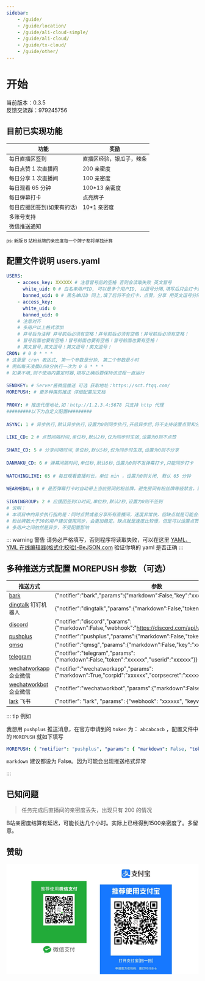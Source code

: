 ```yaml
---
sidebar:
    - /guide/
    - /guide/location/
    - /guide/ali-cloud-simple/
    - /guide/ali-cloud/
    - /guide/tx-cloud/
    - /guide/other/
---
```


# 开始

当前版本：0.3.5  
反馈交流群：979245756

## 目前已实现功能

| 功能                       | 奖励                     |
| -------------------------- | ------------------------ |
| 每日直播区签到             | 直播区经验，银瓜子，辣条 |
| 每日点赞 1 次直播间        | 200 亲密度            |
| 每日分享 1 次直播间        | 100 亲密度            |
| 每日观看 65 分钟           | 100\*13 亲密度            |
| 每日弹幕打卡               | 点亮牌子           |
| 每日应援团签到(如果有的话) | 10\*1 亲密度             |
| 多账号支持                 |                          |
| 微信推送通知               |                          |

<small>ps: 新版 B 站粉丝牌的亲密度每一个牌子都将单独计算  </small>

## 配置文件说明 users.yaml

```yaml
USERS:
    - access_key: XXXXXX # 注意冒号后的空格 否则会读取失败 英文冒号
      white_uid: 0 # 白名单用户ID, 可以是多个用户ID, 以逗号分隔,填写后只会打卡这些用户,黑名单失效，不用就填0
      banned_uid: 0 # 黑名单UID 同上,填了后将不会打卡，点赞，分享 用英文逗号分隔 不填则不限制,两个都填0则不限制,打卡所有直播间
    - access_key:
      white_uid: 0
      banned_uid: 0
    # 注意对齐
    # 多用户以上格式添加
    # 井号后为注释 井号前后必须有空格！井号前后必须有空格！井号前后必须有空格！
    # 冒号后面也要有空格！冒号前面也要有空格！冒号前面也要有空格！
    # 英文冒号,英文逗号！英文逗号！英文逗号！
CRON: # 0 0 * * *
# 这里是 cron 表达式, 第一个参数是分钟, 第二个参数是小时
# 例如每天凌晨0点0分执行一次为 0 0 * * *
# 如果不填,则不使用内置定时器,填写正确后要保持该进程一直运行

SENDKEY: # Server酱微信推送 可选 获取地址：https://sct.ftqq.com/
MOREPUSH: # 更多种类的推送 详细配置见文档

PROXY: # 推送代理地址,如：http://1.2.3.4:5678 只支持 http 代理
#########以下为自定义配置#########

ASYNC: 1 # 异步执行,默认异步执行,设置为0则同步执行,开启异步后,将不支持设置点赞和分享CD时间

LIKE_CD: 2 # 点赞间隔时间,单位秒,默认2秒,仅为同步时生效,设置为0则不点赞

SHARE_CD: 5 # 分享间隔时间,单位秒,默认5秒,仅为同步时生效,设置为0则不分享

DANMAKU_CD: 6 # 弹幕间隔时间,单位秒,默认6秒,设置为0则不发弹幕打卡,只能同步打卡

WATCHINGLIVE: 65 # 每日观看直播时长，单位 min ，设置为0则关闭, 默认 65 分钟

WEARMEDAL: 0 # 是否弹幕打卡时自动带上当前房间的粉丝牌，避免房间有粉丝牌等级禁言，默认关闭，设置为1则开启

SIGNINGROUP: 2 # 应援团签到CD时间,单位秒,默认2秒,设置为0则不签到
# 说明：
# 本项目中的异步执行指的是：同时点赞或者分享所有直播间，速度非常快，但缺点就是可能会被B站吞掉亲密度，所以建议粉丝牌较少的用户开启异步执行
# 粉丝牌数大于30的用户建议使用同步，会更加稳定。缺点就是速度比较慢，但是可以设置点赞和分享的CD时间，避免被B站吞掉亲密度
# 多用户之间依然是异步，不受配置影响
```

::: warning 警告
请务必严格填写，否则程序将读取失败，可以在这里 [YAML、YML 在线编辑器(格式化校验)-BeJSON.com](https://www.bejson.com/validators/yaml_editor/) 验证你填的 yaml 是否正确
:::

## 多种推送方式配置 MOREPUSH 参数 （可选）

| 推送方式                                                                             | 参数                                                                                                               |
| ------------------------------------------------------------------------------------ | ------------------------------------------------------------------------------------------------------------------ |
| [bark](https://apps.apple.com/us/app/bark-customed-notifications/id1403753865)       | {"notifier":"bark","params":{"markdown":False,"key":"xxxxxx"}}                                                     |
| [dingtalk](https://open.dingtalk.com/document/group/custom-robot-access) 钉钉机器人  | {"notifier":"dingtalk","params":{"markdown":False,"token":"xxxxxx"}}                                               |
| [discord](https://support.discord.com/hc/en-us/articles/228383668-Intro-to-Webhooks) | {"notifier":"discord","params":{"markdown":False,"webhook":"https://discord.com/api/webhooks/xxxxxx"}}             |
| [pushplus](https://www.pushplus.plus/)                                               | {"notifier":"pushplus","params":{"markdown":False,"token":"xxxxxx"}}                                               |
| [qmsg](https://qmsg.zendee.cn/)                                                      | {"notifier":"qmsg","params":{"markdown":False,"key":"xxxxxx"}}                                                     |
| [telegram](https://core.telegram.org/bots)                                           | {"notifier":"telegram","params":{"markdown":False,"token":"xxxxxx","userid":"xxxxxx"}}                             |
| [wechatworkapp](https://developer.work.weixin.qq.com/document/path/90236) 企业微信   | {"notifier":"wechatworkapp","params":{"markdown":True,"corpid":"xxxxxx","corpsecret":"xxxxxx","agentid":"xxxxxx"}} |
| [wechatworkbot ](https://developer.work.weixin.qq.com/document/path/91770) 企业微信  | {"notifier":"wechatworkbot","params":{"markdown":False,"key":"xxxxxx"}}                                            |
| [lark](https://open.feishu.cn/document/ukTMukTMukTM/ucTM5YjL3ETO24yNxkjN) 飞书       | {"notifier": "lark", "params": {"webhook": "xxxxxx", "keyword": "", "sign": ""}}                                   |

::: tip 例如

我想用 `pushplus` 推送消息，在官方申请到的 `token` 为： `abcabcacb` ，配置文件中的 `MOREPUSH` 就如下填写

```yaml
MOREPUSH: { "notifier": "pushplus", "params": { "markdown": False, "token": "abcabcacb" } }
```

`markdown` 建议都设为 False。因为可能会出现推送格式异常

:::

## 已知问题

> 任务完成后直播间的亲密度丢失，出现只有 200 的情况

B站亲密度结算有延迟，可能长达几个小时。实际上已经得到1500亲密度了。多留意。

## 赞助

![赞助](../images/sponsor.png)
